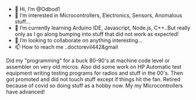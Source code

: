 - 👋 Hi, I’m @Odbod1
- 👀 I’m interested in Microcontrollers, Electronics, Sensors, Anomalous stuff...
- 🌱 I’m currently learning Arduino IDE, Javascript, Node.js, C++..But really only as I go along bumping into stuff that did not work as expected!
- 💞️ I’m looking to collaborate on anything interesting...
- 📫 How to reach me ..doctorevil442&gmail

<!---
Odbod1/Odbod1 is a ✨ special ✨ repository because its `README.md` (this file) appears on your GitHub profile.
You can click the Preview link to take a look at your changes.
--->
Did my "programming" for a buck 80-90's at machine code level or assembler on very old micros. Also did some work on  HP Automatic test equipment writing
testing programs for radios and stuff in the 00's. Then got promoted and did not touch stuff except if things hit the fan. Retired because of covid so doing stuff as a
hobby now. My my Microcontrollers have advanced!
